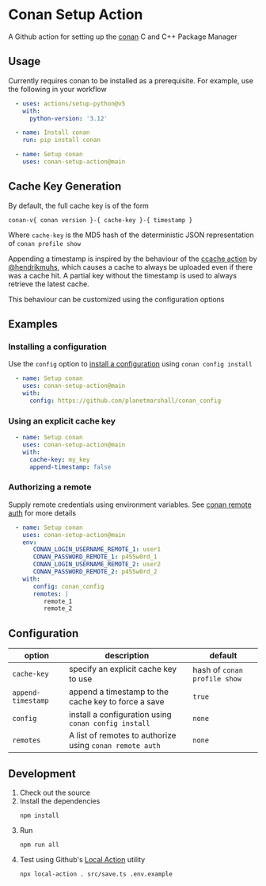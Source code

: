Conan Setup Action
==================

A Github action for setting up the [conan](https://conan.io/) C and C++ Package Manager

Usage
-----

Currently requires conan to be installed as a prerequisite. For example, use the following
in your workflow

```yaml
  - uses: actions/setup-python@v5
    with:
      python-version: '3.12'

  - name: Install conan
    run: pip install conan

  - name: Setup conan
    uses: conan-setup-action@main
```

## Cache Key Generation

By default, the full cache key is of the form

```
conan-v{ conan version }-{ cache-key }-{ timestamp }
```

Where `cache-key` is the MD5 hash of the deterministic JSON representation of `conan profile show`

Appending a timestamp is inspired by the behaviour of the
[ccache action](https://github.com/hendrikmuhs/ccache-action) by [@hendrikmuhs](https://github.com/hendrikmuhs), 
which causes a cache to always be uploaded even if there was a cache hit. A partial key without the timestamp is 
used to always retrieve the latest cache.

This behaviour can be customized using the configuration options

## Examples

### Installing a configuration

Use the `config` option to 
[install a configuration](https://docs.conan.io/2/reference/commands/config.html#conan-config-install) using 
`conan config install`

```yaml
  - name: Setup conan
    uses: conan-setup-action@main
    with:
      config: https://github.com/planetmarshall/conan_config
```

### Using an explicit cache key

```yaml
  - name: Setup conan
    uses: conan-setup-action@main
    with:
      cache-key: my_key
      append-timestamp: false
```

### Authorizing a remote

Supply remote credentials using environment variables. See 
[conan remote auth](https://docs.conan.io/2/reference/commands/remote.html#conan-remote-auth) for more details

```yaml
  - name: Setup conan
    uses: conan-setup-action@main
    env:
       CONAN_LOGIN_USERNAME_REMOTE_1: user1
       CONAN_PASSWORD_REMOTE_1: p455w0rd_1
       CONAN_LOGIN_USERNAME_REMOTE_2: user2
       CONAN_PASSWORD_REMOTE_2: p455w0rd_2
    with:
       config: conan_config
       remotes: |
          remote_1
          remote_2
```

Configuration
-------------

| option             | description                                              | default                      |
|--------------------|----------------------------------------------------------|------------------------------|
| `cache-key`        | specify an explicit cache key to use                     | hash of `conan profile show` |
| `append-timestamp` | append a timestamp to the cache key to force a save      | `true`                       |               
| `config`           | install a configuration using `conan config install`     | `none`                       |               
| `remotes`          | A list of remotes to authorize using `conan remote auth` | `none`                       |               

Development
-----------

1. Check out the source
2. Install the dependencies
   ```
   npm install
   ``` 
3. Run 
   ```
   npm run all
   ```
4. Test using Github's [Local Action](https://github.com/github/local-action) utility
    ```
    npx local-action . src/save.ts .env.example
    ```
